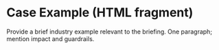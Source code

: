 # Case Example (HTML fragment)

Provide a brief industry example relevant to the briefing.
One paragraph; mention impact and guardrails.
